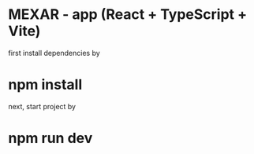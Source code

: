 # MEXAR - app (React + TypeScript + Vite)
first install dependencies by
# npm install
next, start project by
# npm run dev
